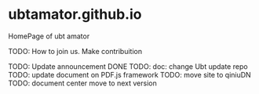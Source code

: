 ubtamator.github.io
===================

HomePage of ubt amator

TODO: How to join us.
	  Make contribuition

TODO: Update announcement  DONE
TODO: doc: change Ubt update repo
TODO: update document on PDF.js framework
TODO: move site to qiniuDN
TODO: document center move to next version